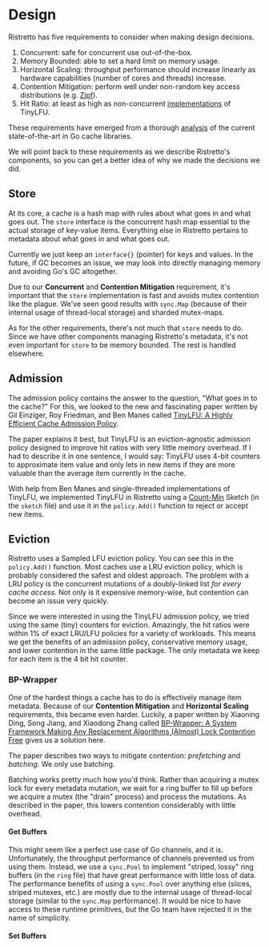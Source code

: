 # Design

Ristretto has five requirements to consider when making design decisions.

1. Concurrent: safe for concurrent use out-of-the-box.
2. Memory Bounded: able to set a hard limit on memory usage.
3. Horizontal Scaling: throughput performance should increase linearly as 
   hardware capabilities (number of cores and threads) increase.
4. Contention Mitigation: perform well under non-random key access distributions
   (e.g. [Zipf](https://en.wikipedia.org/wiki/Zipf%27s_law)).
5. Hit Ratio: at least as high as non-concurrent
   [implementations](https://github.com/dgryski/go-tinylfu) of TinyLFU.

These requirements have emerged from a thorough
[analysis](https://blog.dgraph.io/post/caching-in-go/) of the current
state-of-the-art in Go cache libraries.

We will point back to these requirements as we describe Ristretto's components,
so you can get a better idea of why we made the decisions we did.

## Store

At its core, a cache is a hash map with rules about what goes in and what goes 
out. The `store` interface is the concurrent hash map essential to the actual
storage of key-value items. Everything else in Ristretto pertains to metadata
about what goes in and what goes out.

Currently we just keep an `interface{}` (pointer) for keys and values. In the
future, if GC becomes an issue, we may look into directly managing memory and
avoiding Go's GC altogether.

Due to our **Concurrent** and **Contention Mitigation** requirement, it's 
important that the `store` implementation is fast and avoids mutex contention
like the plague. We've seen good results with `sync.Map` (because of their
internal usage of thread-local storage) and sharded mutex-maps.

As for the other requirements, there's not much that `store` needs to do. Since
we have other components managing Ristretto's metadata, it's not even important
for `store` to be memory bounded. The rest is handled elsewhere.

## Admission

The admission policy contains the answer to the question, "What goes in to the
cache?" For this, we looked to the new and fascinating paper written by Gil
Einziger, Roy Friedman, and Ben Manes called [TinyLFU: A Highly Efficient Cache
Admission Policy](https://arxiv.org/abs/1512.00727). 

The paper explains it best, but TinyLFU is an eviction-agnostic admission policy
designed to improve hit ratios with very little memory overhead. If I had to
describe it in one sentence, I would say: TinyLFU uses 4-bit counters to 
approximate item value and only lets in new items if they are more valuable than
the average item currently in the cache.

With help from Ben Manes and single-threaded implementations of TinyLFU, we
implemented TinyLFU in Ristretto using a
[Count-Min](https://en.wikipedia.org/wiki/Count%E2%80%93min_sketch) Sketch (in
the `sketch` file) and use it in the `policy.Add()` function to reject or accept
new items.

## Eviction

Ristretto uses a Sampled LFU eviction policy. You can see this in the
`policy.Add()` function. Most caches use a LRU eviction policy, which is
probably considered the safest and oldest approach. The problem with a LRU
policy is the concurrent mutations of a doubly-linked list *for every cache 
access*. Not only is it expensive memory-wise, but contention can become an
issue very quickly.

Since we were interested in using the TinyLFU admission policy, we tried using
the same (tiny) counters for eviction. Amazingly, the hit ratios were within 1%
of exact LRU/LFU policies for a variety of workloads. This means we get the
benefits of an admission policy, conservative memory usage, and lower contention
in the same little package. The only metadata we keep for each item is the 4 bit
hit counter.

### BP-Wrapper

One of the hardest things a cache has to do is effectively manage item metadata.
Because of our **Contention Mitigation** and **Horizontal Scaling**
requirements, this became even harder. Luckily, a paper written by Xiaoning
Ding, Song Jiang, and Xiaodong Zhang called [BP-Wrapper: A System Framework
Making Any Replacement Algorithms (Almost) Lock Contention
Free](https://ieeexplore.ieee.org/document/4812418) gives us a solution here.

The paper describes two ways to mitigate contention: *prefetching* and
*batching*. We only use batching.

Batching works pretty much how you'd think. Rather than acquiring a mutex lock
for every metadata mutation, we wait for a ring buffer to fill up before we
acquire a mutex (the "drain" process) and process the mutations. As described in
the paper, this lowers contention considerably with little overhead.

#### Get Buffers

This might seem like a perfect use case of Go channels, and it is.
Unfortunately, the throughput performance of channels prevented us from using
them. Instead, we use a `sync.Pool` to implement "striped, lossy" ring buffers
(in the `ring` file) that have great performance with little loss of data. The
performance benefits of using a `sync.Pool` over anything else (slices, striped
mutexes, etc.) are mostly due to the internal usage of thread-local storage
(similar to the `sync.Map` performance). It would be nice to have access to
these runtime primitives, but the Go team have rejected it in the name of
simplicity.

#### Set Buffers
